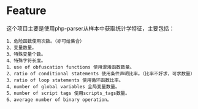 # Feature


这个项目主要是使用php-parser从样本中获取统计学特征，主要包括：

```
1、危险函数使用次数。（亦可给集合）
2、变量数量。
3、特殊变量个数。
4、特殊字符长度。
1、use of obfuscation functions 使用混淆函数数量。
2、ratio of conditional statements 使用条件声明比率。（比率不好求，可求数量）
3、ratio of loop statements 使用循环函数比率。
4、number of global variables 全局变量数量。
5、number of script tags 使用scripts_tags数量。
6、average number of binary operation。
```